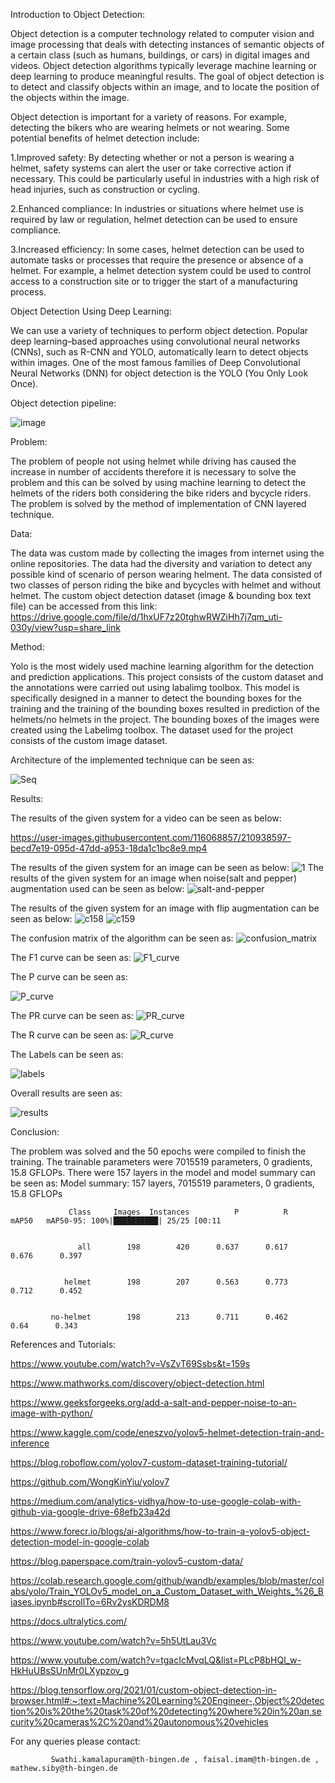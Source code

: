Introduction to Object Detection:

Object detection is a computer technology related to computer vision and image processing that deals with detecting instances of semantic objects of a certain class (such as humans, buildings, or cars) in digital images and videos. Object detection algorithms typically leverage machine learning or deep learning to produce meaningful results. The goal of object detection is to detect and classify objects within an image, and to locate the position of the objects within the image.



Object detection is important for a variety of reasons. For example, detecting the bikers who are wearing helmets or not wearing.
Some potential benefits of helmet detection include:

1.Improved safety: By detecting whether or not a person is wearing a helmet, safety systems can alert the user or take corrective action if necessary. This could be particularly useful in industries with a high risk of head injuries, such as construction or cycling.

2.Enhanced compliance: In industries or situations where helmet use is required by law or regulation, helmet detection can be used to ensure compliance.

3.Increased efficiency: In some cases, helmet detection can be used to automate tasks or processes that require the presence or absence of a helmet. For example, a helmet detection system could be used to control access to a construction site or to trigger the start of a manufacturing process.



Object Detection Using Deep Learning:

We can use a variety of techniques to perform object detection. Popular deep learning–based approaches using convolutional neural networks (CNNs), such as R-CNN and YOLO, automatically learn to detect objects within images. One of the most famous families of Deep Convolutional Neural Networks (DNN) for object detection is the YOLO (You Only Look Once).

Object detection pipeline:

![image](https://user-images.githubusercontent.com/116068857/211398429-5834ac83-b39a-4647-8686-ea73609644e2.png)
                         

Problem:

The problem of people not using helmet while driving has caused the increase in number of accidents therefore it is necessary to solve the problem and this can be solved by using machine learning to detect the helmets of the riders both considering the bike riders and bycycle riders. The problem is solved by the method of implementation of CNN layered technique.

Data:

The data was custom made by collecting the images from internet using the online repositories. The data had the diversity and variation to detect any possible kind of scenario of person wearing helment. The data consisted of two classes of person riding the bike and bycycles with helmet and without helmet. The custom object detection dataset (image & bounding box text file) can be accessed from this link:
https://drive.google.com/file/d/1hxUF7z20tghwRWZiHh7j7qm_uti-030y/view?usp=share_link


Method:

Yolo is the most widely used machine learning algorithm for the detection and prediction applications. This project consists of the custom dataset and the annotations were carried out using labalimg toolbox. This model is specifically designed in a manner to detect the bounding boxes for the training and the training of the bounding boxes resulted in prediction of the helmets/no helmets in the project. The bounding boxes of the images were created using the Labelimg toolbox. The dataset used for the project consists of the custom image dataset.

Architecture of the implemented technique can be seen as:

![Seq](https://user-images.githubusercontent.com/116068857/210938172-11ecd036-b0e1-4516-b488-f8acc11ea384.png)

Results:

The results of the given system for a video can be seen as below:

https://user-images.githubusercontent.com/116068857/210938597-becd7e19-095d-47dd-a953-18da1c1bc8e9.mp4

The results of the given system for an image can be seen as below:
![1](https://user-images.githubusercontent.com/116068857/211234266-5a7878ed-0014-4c24-ac46-810b662386f1.jpg)
The results of the given system for an image when noise(salt and pepper) augmentation used can be seen as below:
![salt-and-pepper](https://user-images.githubusercontent.com/116068857/211239414-6728bedc-4ab8-402e-bd04-df765fbf6f95.jpg)



The results of the given system for an image with flip augmentation can be seen as below:
![c158](https://user-images.githubusercontent.com/116068857/211235110-eb523b50-2ca1-45cb-af01-fc8144fda065.jpg)
![c159](https://user-images.githubusercontent.com/116068857/211235144-2e1edc48-ab67-48a8-8c46-d244b8d512fd.jpg)



The confusion matrix of the algorithm can be seen as:
![confusion_matrix](https://user-images.githubusercontent.com/116068857/211157903-1e650141-adb5-4afb-a4ed-e9acf8b0dfa0.png)

The F1 curve can be seen as:
![F1_curve](https://user-images.githubusercontent.com/116068857/211157924-13cc486e-e3d6-4a74-b19c-9f3f29ab497c.png)


The P curve can be seen as:

![P_curve](https://user-images.githubusercontent.com/116068857/211157948-752b76e6-5aa3-42ff-a307-d6e3283f2abd.png)


The PR curve can be seen as:
![PR_curve](https://user-images.githubusercontent.com/116068857/211157954-c37ac29c-ccb3-437d-bc75-31cc913e3edb.png)


The R curve can be seen as:
![R_curve](https://user-images.githubusercontent.com/116068857/211157958-3103b829-8bd3-469e-95fd-5e3561b79ed4.png)

The Labels can be seen as:

![labels](https://user-images.githubusercontent.com/116068857/211157973-06285b30-be37-4fbe-96f1-325527d88bff.jpg)


Overall results are seen as:

![results](https://user-images.githubusercontent.com/116068857/211157963-1d364800-c8ed-42f5-8548-579b248b8cbf.png)

Conclusion:

The problem was solved and the 50 epochs were compiled to finish the training. The trainable parameters were 7015519 parameters, 0 gradients, 15.8 GFLOPs. There were 157 layers in the model and model summary can be seen as:
Model summary: 157 layers, 7015519 parameters, 0 gradients, 15.8 GFLOPs


                 Class     Images  Instances          P          R      mAP50   mAP50-95: 100%|██████████| 25/25 [00:11
                 
                 
                   all        198        420      0.637      0.617      0.676      0.397
                   
                   
                helmet        198        207      0.563      0.773      0.712      0.452
                
                
             no-helmet        198        213      0.711      0.462       0.64      0.343
 
References and Tutorials:

https://www.youtube.com/watch?v=VsZvT69Ssbs&t=159s

https://www.mathworks.com/discovery/object-detection.html

https://www.geeksforgeeks.org/add-a-salt-and-pepper-noise-to-an-image-with-python/

https://www.kaggle.com/code/eneszvo/yolov5-helmet-detection-train-and-inference

https://blog.roboflow.com/yolov7-custom-dataset-training-tutorial/

https://github.com/WongKinYiu/yolov7

https://medium.com/analytics-vidhya/how-to-use-google-colab-with-github-via-google-drive-68efb23a42d

https://www.forecr.io/blogs/ai-algorithms/how-to-train-a-yolov5-object-detection-model-in-google-colab

https://blog.paperspace.com/train-yolov5-custom-data/

https://colab.research.google.com/github/wandb/examples/blob/master/colabs/yolo/Train_YOLOv5_model_on_a_Custom_Dataset_with_Weights_%26_Biases.ipynb#scrollTo=6Rv2ysKDRDM8

https://docs.ultralytics.com/

https://www.youtube.com/watch?v=5h5UtLau3Vc

https://www.youtube.com/watch?v=tgacIcMvqLQ&list=PLcP8bHQl_w-HkHuUBsSUnMr0LXypzov_g

https://blog.tensorflow.org/2021/01/custom-object-detection-in-browser.html#:~:text=Machine%20Learning%20Engineer-,Object%20detection%20is%20the%20task%20of%20detecting%20where%20in%20an,security%20cameras%2C%20and%20autonomous%20vehicles
             
             
 For any queries please contact:
             
             Swathi.kamalapuram@th-bingen.de , faisal.imam@th-bingen.de , mathew.siby@th-bingen.de

